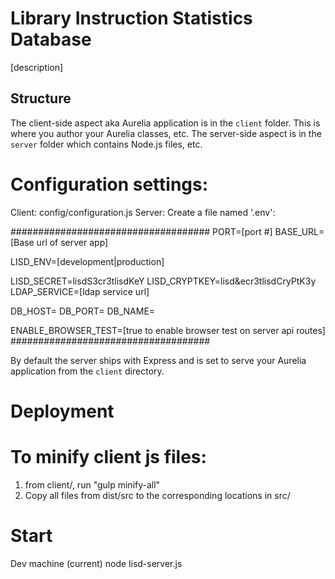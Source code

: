 # Library Instruction Statistics Database

[description]

## Structure
The client-side aspect aka Aurelia application is in the ``client`` folder. This is where you author your Aurelia classes, etc. The server-side aspect is in the ``server`` folder which contains Node.js files, etc. 

# Configuration settings:
Client: config/configuration.js
Server: Create a file named '.env':

####################################
PORT=[port #]
BASE_URL=[Base url of server app]

LISD_ENV=[development|production]

LISD_SECRET=lisdS3cr3tlisdKeY
LISD_CRYPTKEY=lisd&ecr3tlisdCryPtK3y
LDAP_SERVICE=[ldap service url]

DB_HOST=
DB_PORT=
DB_NAME=

ENABLE_BROWSER_TEST=[true to enable browser test on server api routes]
####################################

By default the server ships with Express and is set to serve your Aurelia application from the ``client`` directory.

# Deployment
# To minify client js files:
1. from client/, run "gulp minify-all"
2. Copy all files from dist/src to the corresponding locations in src/

# Start
Dev machine (current) node lisd-server.js

